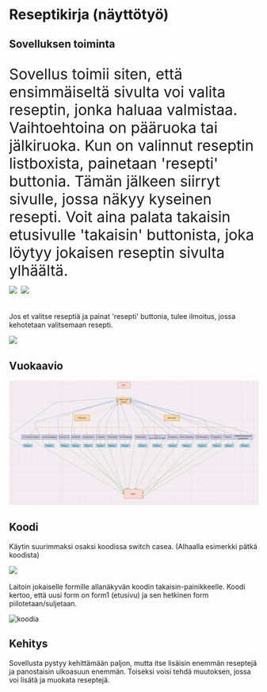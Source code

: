 <h1>Reseptikirja (näyttötyö)</h1>
<h2>Sovelluksen toiminta</h2>
<p style="font-size: 30px;">Sovellus toimii siten, että ensimmäiseltä sivulta voi valita reseptin, jonka haluaa valmistaa. Vaihtoehtoina on pääruoka tai jälkiruoka. Kun on valinnut reseptin listboxista, painetaan 'resepti' buttonia. Tämän jälkeen siirryt sivulle, jossa näkyy kyseinen resepti.
Voit aina palata takaisin etusivulle 'takaisin' buttonista, joka löytyy jokaisen reseptin sivulta ylhäältä.
<br>
<img width="300" high="200" src= "https://github.com/s3raka01/Nayttotyo1/assets/151004488/973634ab-2209-4841-986f-0a47fe48648e">
<img width="500" high="200" src= "https://github.com/s3raka01/Nayttotyo1/assets/151004488/b9fe9836-d3be-47ee-99e0-03fde50ea6a5">

Jos et valitse reseptiä ja painat 'resepti' buttonia, tulee ilmoitus, jossa kehotetaan valitsemaan resepti.</p>
<img src= "https://github.com/s3raka01/Nayttotyo1/assets/151004488/133c894e-ae37-44ca-ac15-233199847637">

<h2>Vuokaavio</h2>
<img width="700" src="reseptikirja_vuokaavio.PNG">
<h2>Koodi</h2>
<p>Käytin suurimmaksi osaksi koodissa switch casea. (Alhaalla esimerkki pätkä koodista)</p>
<img src= "https://github.com/s3raka01/Nayttotyo1/assets/151004488/c7e84cae-0d41-4ac7-bb68-a8b3fa3ccea3">
<p>Laitoin jokaiselle formille allanäkyvän koodin takaisin-painikkeelle. Koodi kertoo, että uusi form on form1 (etusivu) ja sen hetkinen form piilotetaan/suljetaan.</p>
<img width="416" alt="koodia" src="https://github.com/s3raka01/Nayttotyo1/assets/151004488/ceea3c50-9e9a-4a27-8630-6a1ac140102e">

<h2>Kehitys</h2>
<p>Sovellusta pystyy kehittämään paljon, mutta itse lisäisin enemmän reseptejä ja panostaisin ulkoasuun enemmän. 
Toiseksi voisi tehdä muutoksen, jossa voi lisätä ja muokata reseptejä.</p>

